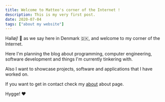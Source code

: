 ```yaml
---
title: Welcome to Matteo's corner of the Internet !
description: This is my very first post.
date: 2020-07-04
tags: ["about my website"]
---
```


Halløj! 👋 as we say here in Denmark 🇩🇰, and welcome to my corner of the Internet.

Here I'm planning the blog about programming, computer engineering, software development and things I'm currently tinkering with.

Also I want to showcase projects, software and applications that I have worked on.

If you want to get in contact check my [about](../about.md) about page.

Hygge! ❤️
